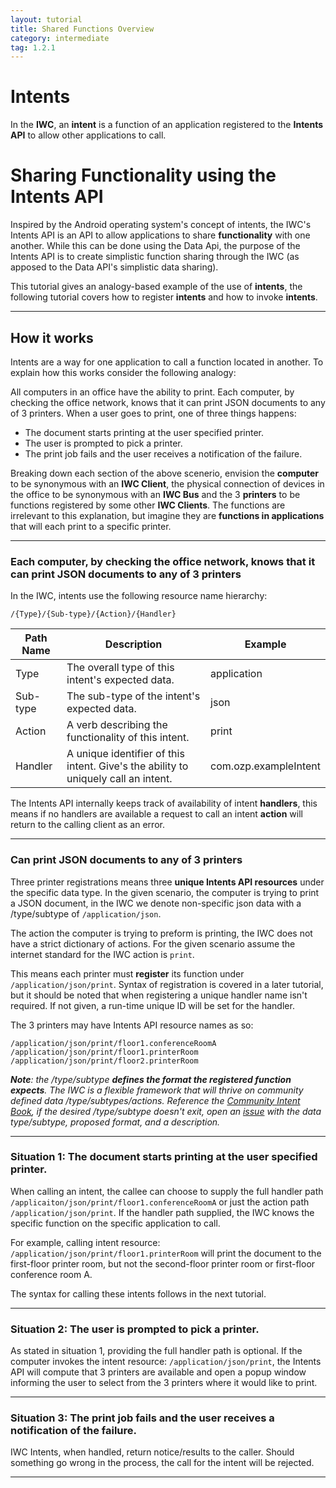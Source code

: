 ```yaml
---
layout: tutorial
title: Shared Functions Overview
category: intermediate
tag: 1.2.1
---
```

# Intents
In the **IWC**, an **intent** is a function of an application registered to
the **Intents API** to allow other applications to call.

# Sharing Functionality using the Intents API
Inspired by the Android operating system's concept of intents, the IWC's Intents
API is an API to allow applications to share **functionality** with one another.
While this can be done using the Data Api, the purpose of the Intents API is to
create simplistic function sharing through the IWC (as apposed to the Data API's
simplistic data sharing).

This tutorial gives an analogy-based example of the use of **intents**, the
following tutorial covers how to register **intents** and how to invoke
**intents**.

***

## How it works
Intents are a way for one application to call a function located in another. To
explain how this works consider the following analogy:

All computers in an office have the ability to print. Each computer, by checking
the office network, knows that it can print JSON documents to any of 3 printers.
When a user goes to print, one of three things happens:

  * The document starts printing at the user specified printer.
  * The user is prompted to pick a printer.
  * The print job fails and the user receives a notification of the failure.

Breaking down each section of the above scenerio, envision the **computer** to
be synonymous with an **IWC Client**, the physical connection of devices in the
office to be synonymous with an **IWC Bus** and the 3 **printers** to be
functions registered by some other **IWC Clients**. The functions are irrelevant
to this explanation, but imagine they are **functions in applications** that
will each print to a specific printer.

***

### Each computer, by checking the office network, knows that it can print JSON documents to any of 3 printers
In the IWC, intents use the following resource name hierarchy:

```
/{Type}/{Sub-type}/{Action}/{Handler}
```

| Path Name | Description                                                                        | Example               |
|-----------|------------------------------------------------------------------------------------|-----------------------|
| Type      | The overall type of this intent's expected data.                                   | application           |
| Sub-type  | The sub-type of the intent's expected data.                                        | json                  |
| Action    | A verb describing the functionality of this intent.                                | print                 |
| Handler   | A unique identifier of this intent. Give's the ability to uniquely call an intent. | com.ozp.exampleIntent |

The Intents API internally keeps track of availability of intent **handlers**,
this means if no handlers are available a request to call an intent **action**
will return to the calling client as an error.

***

### Can print JSON documents to any of 3 printers
Three printer registrations means three **unique Intents API resources** under
the specific data type. In the given scenario, the computer is trying to print a
JSON document, in the IWC we denote non-specific json data with a /type/subtype
of `/application/json`.

The action the computer is trying to preform is printing, the IWC does not have
a strict dictionary of actions. For the given scenario assume the internet
standard for the IWC action is `print`.

This means each printer must **register** its function under
`/application/json/print`. Syntax of registration is covered in a later tutorial,
but it should be noted that when registering a unique handler name isn't
required. If not given, a run-time unique ID will be set for the handler.

The 3 printers may have Intents API resource names as so:

```
/application/json/print/floor1.conferenceRoomA
/application/json/print/floor1.printerRoom
/application/json/print/floor2.printerRoom
```

_**Note**: the /type/subtype **defines the format the registered function
expects**. The IWC is a flexible framework that will thrive on community defined
data /type/subtypes/actions. Reference the
[Community Intent Book](https://github.com/ozone-development/ozp-iwc/wiki/Community-Intent-Book),
if the desired /type/subtype doesn't exit, open an
[issue](http://www.github.com/ozone-development/ozp-iwc/issues) with the data
type/subtype, proposed format, and a description._

***

### Situation 1: The document starts printing at the user specified printer.
When calling an intent, the callee can choose to supply the full handler path
`/applicaiton/json/print/floor1.conferenceRoomA` or just the action path
`/application/json/print`. If the handler path supplied, the IWC knows the
specific function on the specific application to call.

For example, calling intent resource: `/application/json/print/floor1.printerRoom`
will print the document to the first-floor printer room, but not the
second-floor printer room or first-floor conference room A.

The syntax for calling these intents follows in the next tutorial.

***

### Situation 2: The user is prompted to pick a printer.
As stated in situation 1, providing the full handler path is optional. If the
computer invokes the intent resource: `/application/json/print`, the Intents API
will compute that 3 printers are available and open a popup window informing
the user to select from the 3 printers where it would like to print.

***

### Situation 3: The print job fails and the user receives a notification of the failure.
IWC Intents, when handled, return notice/results to the caller. Should something
go wrong in the process, the call for the intent will be rejected.

***
